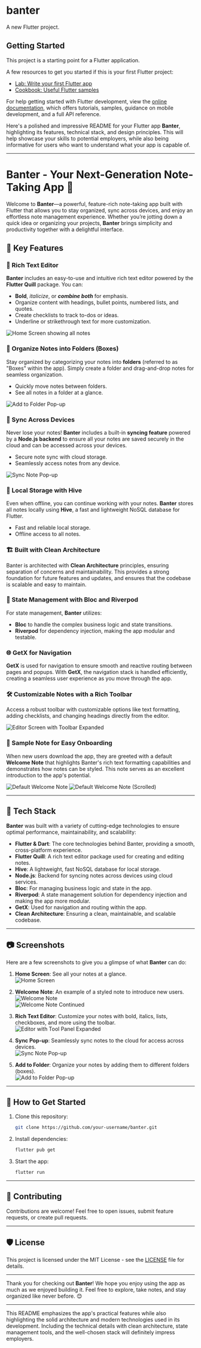 # banter

A new Flutter project.

## Getting Started

This project is a starting point for a Flutter application.

A few resources to get you started if this is your first Flutter project:

- [Lab: Write your first Flutter app](https://docs.flutter.dev/get-started/codelab)
- [Cookbook: Useful Flutter samples](https://docs.flutter.dev/cookbook)

For help getting started with Flutter development, view the
[online documentation](https://docs.flutter.dev/), which offers tutorials,
samples, guidance on mobile development, and a full API reference.


Here's a polished and impressive README for your Flutter app **Banter**, highlighting its features, technical stack, and design principles. This will help showcase your skills to potential employers, while also being informative for users who want to understand what your app is capable of.

---

# Banter - Your Next-Generation Note-Taking App 📝

Welcome to **Banter**—a powerful, feature-rich note-taking app built with Flutter that allows you to stay organized, sync across devices, and enjoy an effortless note management experience. Whether you’re jotting down a quick idea or organizing your projects, **Banter** brings simplicity and productivity together with a delightful interface.

## 🚀 Key Features

### 📄 Rich Text Editor
**Banter** includes an easy-to-use and intuitive rich text editor powered by the **Flutter Quill** package. You can:
- **Bold**, *italicize*, or **_combine both_** for emphasis.
- Organize content with headings, bullet points, numbered lists, and quotes.
- Create checklists to track to-dos or ideas.
- Underline or strikethrough text for more customization.

![Home Screen showing all notes](screenshot_home_screen.png)

### 📁 Organize Notes into Folders (Boxes)
Stay organized by categorizing your notes into **folders** (referred to as "Boxes" within the app). Simply create a folder and drag-and-drop notes for seamless organization.

- Quickly move notes between folders.
- See all notes in a folder at a glance.

![Add to Folder Pop-up](screenshot_add_to_folder_popup.png)

### 🔄 Sync Across Devices
Never lose your notes! **Banter** includes a built-in **syncing feature** powered by a **Node.js backend** to ensure all your notes are saved securely in the cloud and can be accessed across your devices.

- Secure note sync with cloud storage.
- Seamlessly access notes from any device.

![Sync Note Pop-up](screenshot_sync_popup.png)

### 💾 Local Storage with Hive
Even when offline, you can continue working with your notes. **Banter** stores all notes locally using **Hive**, a fast and lightweight NoSQL database for Flutter.

- Fast and reliable local storage.
- Offline access to all notes.

### 🏗️ Built with Clean Architecture
Banter is architected with **Clean Architecture** principles, ensuring separation of concerns and maintainability. This provides a strong foundation for future features and updates, and ensures that the codebase is scalable and easy to maintain.

### 📱 State Management with Bloc and Riverpod
For state management, **Banter** utilizes:
- **Bloc** to handle the complex business logic and state transitions.
- **Riverpod** for dependency injection, making the app modular and testable.

### 🌐 GetX for Navigation
**GetX** is used for navigation to ensure smooth and reactive routing between pages and popups. With **GetX**, the navigation stack is handled efficiently, creating a seamless user experience as you move through the app.

### 🛠️ Customizable Notes with a Rich Toolbar
Access a robust toolbar with customizable options like text formatting, adding checklists, and changing headings directly from the editor.

![Editor Screen with Toolbar Expanded](screenshot_editor_tool_panel.png)

### 📝 Sample Note for Easy Onboarding
When new users download the app, they are greeted with a default **Welcome Note** that highlights Banter's rich text formatting capabilities and demonstrates how notes can be styled. This note serves as an excellent introduction to the app's potential.

![Default Welcome Note](screenshot_welcome_note_1.png)
![Default Welcome Note (Scrolled)](screenshot_welcome_note_2.png)

---

## 🔧 Tech Stack

**Banter** was built with a variety of cutting-edge technologies to ensure optimal performance, maintainability, and scalability:

- **Flutter & Dart**: The core technologies behind Banter, providing a smooth, cross-platform experience.
- **Flutter Quill**: A rich text editor package used for creating and editing notes.
- **Hive**: A lightweight, fast NoSQL database for local storage.
- **Node.js**: Backend for syncing notes across devices using cloud services.
- **Bloc**: For managing business logic and state in the app.
- **Riverpod**: A state management solution for dependency injection and making the app more modular.
- **GetX**: Used for navigation and routing within the app.
- **Clean Architecture**: Ensuring a clean, maintainable, and scalable codebase.

---

## 📷 Screenshots

Here are a few screenshots to give you a glimpse of what **Banter** can do:

1. **Home Screen**: See all your notes at a glance.  
   ![Home Screen](screenshot_home_screen.png)

2. **Welcome Note**: An example of a styled note to introduce new users.  
   ![Welcome Note](screenshot_welcome_note_1.png)  
   ![Welcome Note Continued](screenshot_welcome_note_2.png)

3. **Rich Text Editor**: Customize your notes with bold, italics, lists, checkboxes, and more using the toolbar.  
   ![Editor with Tool Panel Expanded](screenshot_editor_tool_panel.png)

4. **Sync Pop-up**: Seamlessly sync notes to the cloud for access across devices.  
   ![Sync Note Pop-up](screenshot_sync_popup.png)

5. **Add to Folder**: Organize your notes by adding them to different folders (boxes).  
   ![Add to Folder Pop-up](screenshot_add_to_folder_popup.png)

---

## 🚀 How to Get Started

1. Clone this repository:
   ```bash
   git clone https://github.com/your-username/banter.git
   ```

2. Install dependencies:
   ```bash
   flutter pub get
   ```

3. Start the app:
   ```bash
   flutter run
   ```

---

## 🙌 Contributing

Contributions are welcome! Feel free to open issues, submit feature requests, or create pull requests.

---

## 🛡 License

This project is licensed under the MIT License - see the [LICENSE](LICENSE) file for details.

---

Thank you for checking out **Banter**! We hope you enjoy using the app as much as we enjoyed building it. Feel free to explore, take notes, and stay organized like never before. 😊

---

This README emphasizes the app's practical features while also highlighting the solid architecture and modern technologies used in its development. Including the technical details with clean architecture, state management tools, and the well-chosen stack will definitely impress employers.
